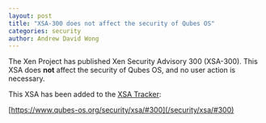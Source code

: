 ```yaml
---
layout: post
title: "XSA-300 does not affect the security of Qubes OS"
categories: security
author: Andrew David Wong
---
```


The Xen Project has published Xen Security Advisory 300 (XSA-300).
This XSA does **not** affect the security of Qubes OS, and no user
action is necessary.

This XSA has been added to the [XSA Tracker]:

[https://www.qubes-os.org/security/xsa/#300](/security/xsa/#300)


[XSA Tracker]: /security/xsa/

